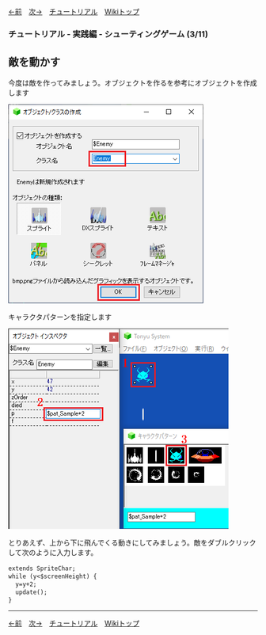 

[←前](./tr-stg02)&emsp;[次→](./tr-stg04)&emsp;[チュートリアル](./tutorial)&emsp;[Wikiトップ](./)

<title>チュートリアル - 実践編 - シューティングゲーム (3/11) - 敵を動かす</title>

### チュートリアル - 実践編 - シューティングゲーム (3/11)
## 敵を動かす

今度は敵を作ってみましょう。オブジェクトを作るを参考にオブジェクトを作成します

![new-enemy.png](./img/new-enemy.png)

キャラクタパターンを指定します

![sel-e-pat.png](./img/sel-e-pat.png)

とりあえず、上から下に飛んでくる動きにしてみましょう。敵をダブルクリックして次のように入力します。

```
extends SpriteChar;
while (y<$screenHeight) {
  y=y+2;
  update();
}
```

***

[←前](./tr-stg02)&emsp;[次→](./tr-stg04)&emsp;[チュートリアル](./tutorial)&emsp;[Wikiトップ](./)
